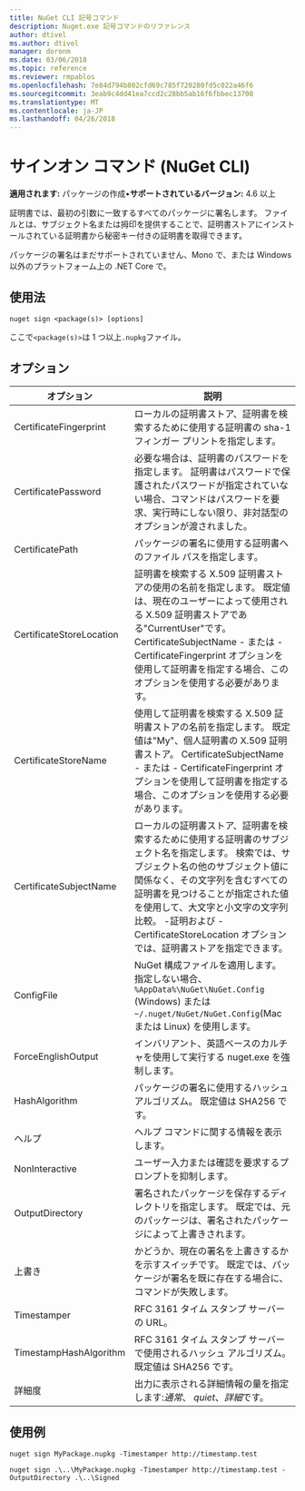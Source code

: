 ```yaml
---
title: NuGet CLI 記号コマンド
description: Nuget.exe 記号コマンドのリファレンス
author: dtivel
ms.author: dtivel
manager: doronm
ms.date: 03/06/2018
ms.topic: reference
ms.reviewer: rmpablos
ms.openlocfilehash: 7e84d794b802cfd69c785f720280fd5c022a46f6
ms.sourcegitcommit: 3eab9c4dd41ea7ccd2c28bb5ab16f6fbbec13708
ms.translationtype: MT
ms.contentlocale: ja-JP
ms.lasthandoff: 04/26/2018
---
```

# <a name="sign-command-nuget-cli"></a>サインオン コマンド (NuGet CLI)

**適用されます:** パッケージの作成&bullet;**サポートされているバージョン:** 4.6 以上

証明書では、最初の引数に一致するすべてのパッケージに署名します。 ファイルとは、サブジェクト名または拇印を提供することで、証明書ストアにインストールされている証明書から秘密キー付きの証明書を取得できます。

パッケージの署名はまだサポートされていません、Mono で、または Windows 以外のプラットフォーム上の .NET Core で。

## <a name="usage"></a>使用法

```cli
nuget sign <package(s)> [options]
```

ここで`<package(s)>`は 1 つ以上`.nupkg`ファイル。

## <a name="options"></a>オプション

| オプション | 説明 |
| --- | --- |
| CertificateFingerprint | ローカルの証明書ストア、証明書を検索するために使用する証明書の sha-1 フィンガー プリントを指定します。 |
| CertificatePassword | 必要な場合は、証明書のパスワードを指定します。 証明書はパスワードで保護されたパスワードが指定されていない場合、コマンドはパスワードを要求、実行時にしない限り、非対話型のオプションが渡されました。 |
| CertificatePath | パッケージの署名に使用する証明書へのファイル パスを指定します。 |
| CertificateStoreLocation | 証明書を検索する X.509 証明書ストアの使用の名前を指定します。 既定値は、現在のユーザーによって使用される X.509 証明書ストアである"CurrentUser"です。 CertificateSubjectName - または - CertificateFingerprint オプションを使用して証明書を指定する場合、このオプションを使用する必要があります。 |
| CertificateStoreName | 使用して証明書を検索する X.509 証明書ストアの名前を指定します。 既定値は"My"、個人証明書の X.509 証明書ストア。 CertificateSubjectName - または - CertificateFingerprint オプションを使用して証明書を指定する場合、このオプションを使用する必要があります。 |
| CertificateSubjectName | ローカルの証明書ストア、証明書を検索するために使用する証明書のサブジェクト名を指定します。  検索では、サブジェクト名の他のサブジェクト値に関係なく、その文字列を含むすべての証明書を見つけることが指定された値を使用して、大文字と小文字の文字列比較。  -証明および - CertificateStoreLocation オプションでは、証明書ストアを指定できます。 |
| ConfigFile | NuGet 構成ファイルを適用します。 指定しない場合、 `%AppData%\NuGet\NuGet.Config` (Windows) または`~/.nuget/NuGet/NuGet.Config`(Mac または Linux) を使用します。|
| ForceEnglishOutput | インバリアント、英語ベースのカルチャを使用して実行する nuget.exe を強制します。 |
| HashAlgorithm | パッケージの署名に使用するハッシュ アルゴリズム。 既定値は SHA256 です。 |
| ヘルプ | ヘルプ コマンドに関する情報を表示します。 |
| NonInteractive | ユーザー入力または確認を要求するプロンプトを抑制します。 |
| OutputDirectory | 署名されたパッケージを保存するディレクトリを指定します。 既定では、元のパッケージは、署名されたパッケージによって上書きされます。 |
| 上書き | かどうか、現在の署名を上書きするかを示すスイッチです。 既定では、パッケージが署名を既に存在する場合に、コマンドが失敗します。 |
| Timestamper | RFC 3161 タイム スタンプ サーバーの URL。 |
| TimestampHashAlgorithm | RFC 3161 タイム スタンプ サーバーで使用されるハッシュ アルゴリズム。 既定値は SHA256 です。 |
| 詳細度 | 出力に表示される詳細情報の量を指定します:*通常*、 *quiet*、*詳細*です。 |

## <a name="examples"></a>使用例

```cli
nuget sign MyPackage.nupkg -Timestamper http://timestamp.test

nuget sign .\..\MyPackage.nupkg -Timestamper http://timestamp.test -OutputDirectory .\..\Signed
```